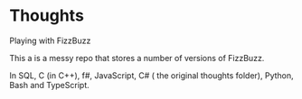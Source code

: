 # Thoughts
Playing with FizzBuzz

This a is a messy repo that stores a number of versions of FizzBuzz.

In SQL, C (in C++), f#, JavaScript, C# ( the original thoughts folder), Python, Bash and TypeScript.



